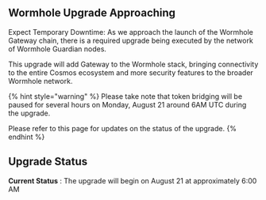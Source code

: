 


## Wormhole Upgrade Approaching 

Expect Temporary Downtime: As we approach the launch of the Wormhole Gateway chain, there is a required upgrade being executed by the network of Wormhole Guardian nodes. 

This upgrade will add Gateway to the Wormhole stack, bringing connectivity to the entire Cosmos ecosystem and more security features to the broader Wormhole network. 

{% hint style="warning" %}
Please take note that token bridging will be paused for several hours on Monday, August 21 around 6AM UTC during the upgrade. 

Please refer to this page for updates on the status of the upgrade.
{% endhint %}


## Upgrade Status


**Current Status** : The upgrade will begin on August 21 at approximately 6:00 AM
